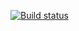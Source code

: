 [![Build status](https://ci.appveyor.com/api/projects/status/c0r9a17180umio2n/branch/main?svg=true)](https://ci.appveyor.com/project/Nastyazaz/bdd/branch/main)
